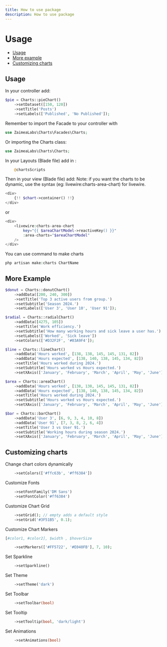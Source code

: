 ```yaml
---
title: How to use package
description: How to use package
---
```


# Usage
- [Usage](#usage)
- [More example](#more-example)
- [Customizing charts](#customizing)

<a name="usage"></a>
## Usage

In your controller add:
```php
$pie = Charts::pieChart()
    ->setDataset([150, 120])
    ->setTitle('Posts')
    ->setLabels(['Published', 'No Published']);
```

Remember to import the Facade to your controller with 
```php
use ZaimeaLabs\Charts\Facades\Charts;
```

Or importing the Charts class:
```php
use ZaimeaLabs\Charts\Charts;
```

In your Layouts (Blade file) add in <head>:
```php
    @chartsScripts
```

Then in your view (Blade file) add: 
Note: if you want the charts to be dynamic, use the syntax (eg: livewire:charts-area-chart) for livewire.
```php
<div>
    {!! $chart->container() !!}
</div>
```
or 
```php
<div>
    <livewire:charts-area-chart
        key="{{ $areaChartModel->reactiveKey() }}"
        :area-charts="$areaChartModel"
    />
</div>
```

You can use command to make charts
```php
php artisan make:charts ChartName
```

<a name="more-example"></a>
## More Example

```php
$donut = Charts::donutChart()
    ->addData([200, 240, 300])
    ->setTitle('Top 3 active users from group.')
    ->setSubtitle('Season 2024.')
    ->setLabels(['User 3', 'User 10', 'User 91']);
```

```php
$radial = Charts::radialChart()
    ->addData([4275, 105])
    ->setTitle('Work efficiency.')
    ->setSubtitle('How many working hours and sick leave a user has.')
    ->setLabels(['Worked', 'Sick leave'])
    ->setColors(['#D32F2F', '#03A9F4']);
```

```php
$line = Charts::lineChart()
    ->addData('Hours worked', [138, 138, 145, 145, 131, 82])
    ->addData('Hours expected', [138, 140, 138, 145, 134, 82])
    ->setTitle('Hours worked during 2024.')
    ->setSubtitle('Hours worked vs Hours expected.')
    ->setXAxis(['January', 'February', 'March', 'April', 'May', 'June']);
```

```php
$area = Charts::areaChart()
    ->addData('Hours worked', [138, 138, 145, 145, 131, 82])
    ->addData('Hours expected', [138, 140, 138, 145, 134, 82])
    ->setTitle('Hours worked during 2024.')
    ->setSubtitle('Hours worked vs Hours expected.')
    ->setXAxis(['January', 'February', 'March', 'April', 'May', 'June']);
```

```php
$bar = Charts::barChart()
    ->addData('User 3', [6, 9, 3, 4, 10, 8])
    ->addData('User 91', [7, 3, 8, 2, 6, 4])
    ->setTitle('User 3 vs User 91.')
    ->setSubtitle('Working hours during season 2024.')
    ->setXAxis(['January', 'February', 'March', 'April', 'May', 'June']);
```

<a name="customizing"></a>
## Customizing charts

Change chart colors dynamically
```php
    ->setColors(['#ffc63b', '#ff6384'])
```

Customize Fonts
```php
    ->setFontFamily('DM Sans')
    ->setFontColor('#ff6384')
```

Customize Chart Grid
```php
    ->setGrid(); // empty adds a default style
    ->setGrid('#3F51B5', 0.1);
```

Customize Chart Markers  
```php 
[#color1, #color2], $width , $hoverSize 
```
```php
    ->setMarkers(['#FF5722', '#E040FB'], 7, 10);
```

Set Sparkline
```php
    ->setSparkline()
```

Set Theme
```php
    ->setTheme('dark')
```

Set Toolbar
```php
    ->setToolbar(bool)
```

Set Tooltip
```php
    ->setTooltip(bool, 'dark/light')
```

Set Animations
```php
    ->setAnimations(bool)
```